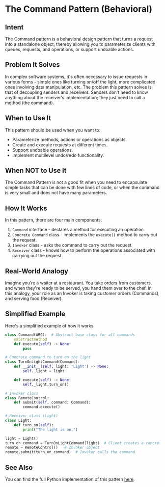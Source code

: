 # The Command Pattern (Behavioral)

## Intent

The Command pattern is a behavioral design pattern that turns a request into a standalone object, thereby allowing you to parameterize clients with queues, requests, and operations, or support undoable actions.

## Problem It Solves

In complex software systems, it's often necessary to issue requests in various forms - simple ones like turning on/off the light, more complicated ones involving data manipulation, etc. The problem this pattern solves is that of decoupling senders and receivers. Senders don't need to know anything about the receiver's implementation; they just need to call a method (the command).

## When to Use It

This pattern should be used when you want to:

- Parameterize methods, actions or operations as objects.
- Create and execute requests at different times.
- Support undoable operations.
- Implement multilevel undo/redo functionality.

## When NOT to Use It

The Command Pattern is not a good fit when you need to encapsulate simple tasks that can be done with few lines of code, or when the command is very small and does not have many parameters.

## How It Works

In this pattern, there are four main components:

1. `Command` interface - declares a method for executing an operation.
2. `Concrete Command` class - implements the `execute()` method to carry out the request.
3. `Invoker` class - asks the command to carry out the request.
4. `Receiver` class - knows how to perform the operations associated with carrying out the request.

## Real-World Analogy

Imagine you're a waiter at a restaurant. You take orders from customers, and when they're ready to be served, you hand them over to the chef. In this analogy, your role as an Invoker is taking customer orders (Commands), and serving food (Receiver).

## Simplified Example

Here's a simplified example of how it works:

```python
class Command(ABC):  # Abstract base class for all commands
    @abstractmethod
    def execute(self) -> None:
        pass

# Concrete command to turn on the light
class TurnOnLightCommand(Command):
    def __init__(self, light: 'Light') -> None:
        self._light = light

    def execute(self) -> None:
        self._light.turn_on()

# Invoker class
class RemoteControl:
    def submit(self, command: Command):
        command.execute()

# Receiver class (Light)
class Light:
    def turn_on(self):
        print("The light is on.")

light = Light()
turn_on_command = TurnOnLightCommand(light)  # Client creates a concrete command
remote = RemoteControl()   # Invoker object
remote.submit(turn_on_command)  # Invoker calls the command
```

## See Also

You can find the full Python implementation of this pattern [here](https://github.com/taggedzi/python-design-pattern-rag/blob/main/patterns/behavioral/command.py).
